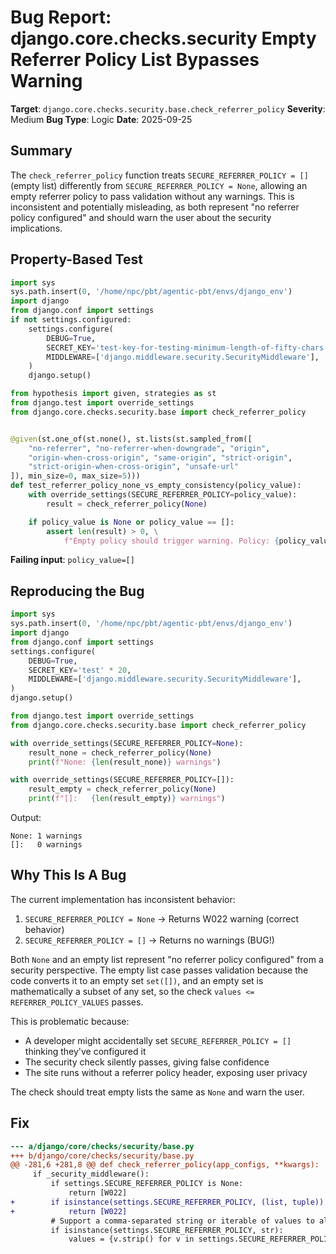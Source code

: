 # Bug Report: django.core.checks.security Empty Referrer Policy List Bypasses Warning

**Target**: `django.core.checks.security.base.check_referrer_policy`
**Severity**: Medium
**Bug Type**: Logic
**Date**: 2025-09-25

## Summary

The `check_referrer_policy` function treats `SECURE_REFERRER_POLICY = []` (empty list) differently from `SECURE_REFERRER_POLICY = None`, allowing an empty referrer policy to pass validation without any warnings. This is inconsistent and potentially misleading, as both represent "no referrer policy configured" and should warn the user about the security implications.

## Property-Based Test

```python
import sys
sys.path.insert(0, '/home/npc/pbt/agentic-pbt/envs/django_env')
import django
from django.conf import settings
if not settings.configured:
    settings.configure(
        DEBUG=True,
        SECRET_KEY='test-key-for-testing-minimum-length-of-fifty-chars!!',
        MIDDLEWARE=['django.middleware.security.SecurityMiddleware'],
    )
    django.setup()

from hypothesis import given, strategies as st
from django.test import override_settings
from django.core.checks.security.base import check_referrer_policy


@given(st.one_of(st.none(), st.lists(st.sampled_from([
    "no-referrer", "no-referrer-when-downgrade", "origin",
    "origin-when-cross-origin", "same-origin", "strict-origin",
    "strict-origin-when-cross-origin", "unsafe-url"
]), min_size=0, max_size=5)))
def test_referrer_policy_none_vs_empty_consistency(policy_value):
    with override_settings(SECURE_REFERRER_POLICY=policy_value):
        result = check_referrer_policy(None)

    if policy_value is None or policy_value == []:
        assert len(result) > 0, \
            f"Empty policy should trigger warning. Policy: {policy_value}, Result: {result}"
```

**Failing input**: `policy_value=[]`

## Reproducing the Bug

```python
import sys
sys.path.insert(0, '/home/npc/pbt/agentic-pbt/envs/django_env')
import django
from django.conf import settings
settings.configure(
    DEBUG=True,
    SECRET_KEY='test' * 20,
    MIDDLEWARE=['django.middleware.security.SecurityMiddleware'],
)
django.setup()

from django.test import override_settings
from django.core.checks.security.base import check_referrer_policy

with override_settings(SECURE_REFERRER_POLICY=None):
    result_none = check_referrer_policy(None)
    print(f"None: {len(result_none)} warnings")

with override_settings(SECURE_REFERRER_POLICY=[]):
    result_empty = check_referrer_policy(None)
    print(f"[]:   {len(result_empty)} warnings")
```

Output:
```
None: 1 warnings
[]:   0 warnings
```

## Why This Is A Bug

The current implementation has inconsistent behavior:

1. `SECURE_REFERRER_POLICY = None` → Returns W022 warning (correct behavior)
2. `SECURE_REFERRER_POLICY = []` → Returns no warnings (BUG!)

Both `None` and an empty list represent "no referrer policy configured" from a security perspective. The empty list case passes validation because the code converts it to an empty set `set([])`, and an empty set is mathematically a subset of any set, so the check `values <= REFERRER_POLICY_VALUES` passes.

This is problematic because:
- A developer might accidentally set `SECURE_REFERRER_POLICY = []` thinking they've configured it
- The security check silently passes, giving false confidence
- The site runs without a referrer policy header, exposing user privacy

The check should treat empty lists the same as `None` and warn the user.

## Fix

```diff
--- a/django/core/checks/security/base.py
+++ b/django/core/checks/security/base.py
@@ -281,6 +281,8 @@ def check_referrer_policy(app_configs, **kwargs):
     if _security_middleware():
         if settings.SECURE_REFERRER_POLICY is None:
             return [W022]
+        if isinstance(settings.SECURE_REFERRER_POLICY, (list, tuple)) and len(settings.SECURE_REFERRER_POLICY) == 0:
+            return [W022]
         # Support a comma-separated string or iterable of values to allow fallback.
         if isinstance(settings.SECURE_REFERRER_POLICY, str):
             values = {v.strip() for v in settings.SECURE_REFERRER_POLICY.split(",")}
```